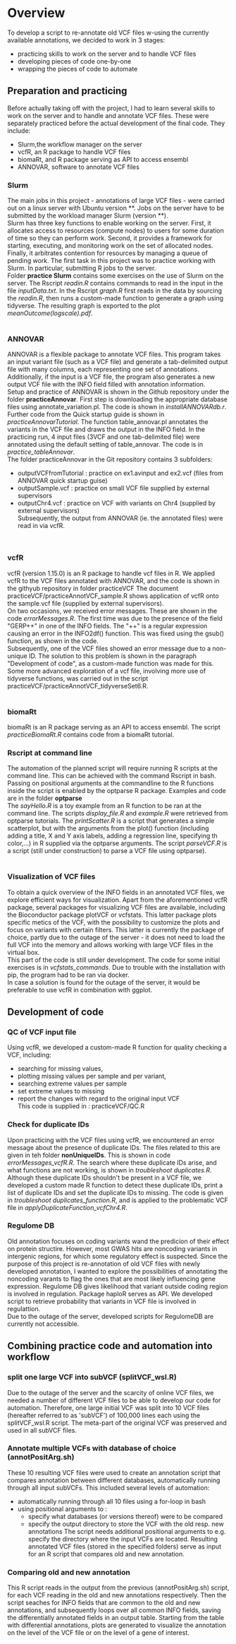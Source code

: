 # Overview

To develop a script to re-annotate old VCF files w-using the currently available annotations, we decided to work in 3 stages:
- practicing skills to work on the server and to handle VCF files
- developing pieces of code one-by-one
- wrapping the pieces of code to automate

## Preparation and practicing
Before actually taking off with the project, I had to learn several skills to work on the server and to handle and annotate VCF files. These were separately practiced before the actual development of the final code. They include:
- Slurm,the workflow manager on the server
-	vcfR, an R package to handle VCF files
-	biomaRt, and R package serving as API to access ensembl
-	ANNOVAR, software to annotate VCF files


### Slurm
The main jobs in this project - annotations of large VCF files - were carried out on a linux server with Ubuntu version **. Jobs on the server have to be submitted by the workload manager Slurm (version **). <br>
Slurm has three key functions to enable working on the server. First, it allocates access to resources (compute nodes) to users for some duration of time so they can perform work. Second, it provides a framework for starting, executing, and monitoring work on the set of allocated nodes. Finally, it arbitrates contention for resources by managing a queue of pending work.
The first task in this project was to practice working with Slurm. In particular, submitting R jobs to the server.<br>
Folder **practice Slurm** contains some exercises on the use of Slurm on the server. The Rscript *readin.R* contains commands to read in the input in the file *inputData.txt*. In the Rscript *graph.R* first reads in the data by sourcing the *readin.R*, then runs a custom-made function to generate a graph using tidyverse. The resulting graph is exported to the plot *meanOutcome(logscale).pdf*.<br>
<br>

### ANNOVAR
ANNOVAR is a flexible package to annotate VCF files. This program takes an input variant file (such as a VCF file) and generate a tab-delimited output file with many columns, each representing one set of annotations. Additionally, if the input is a VCF file, the program also generates a new output VCF file with the INFO field filled with annotation information. <br>
Setup and practice of ANNOVAR is shown in the Github repository under the folder **practiceAnnovar**. First step is downloading the appropriate database files using annotate_variation.pl. The code is shown in *installANNOVARdb.r*. Further code from the Quick startup guide is shown in *practiceAnnovarTutorial*.
The function table_annovar.pl annotates the variants in the VCF file and draws the output in the INFO field. In the practicing run, 4 input files (3VCF and one tab-delimited file) were annotated using the default setting of table_annovar. The code is in *practice_tableAnnovar*.<br>
The folder practiceAnnovar in the Git repository contains 3 subfolders:
- outputVCFfromTutorial : practice on ex1.avinput and ex2.vcf (files from ANNOVAR quick startup guise)
- outputSample.vcf : practice on small VCF file supplied by external supervisors
- outputChr4.vcf : practice on VCF with variants on Chr4 (supplied by external supervisors)<br>
Subsequently, the output from ANNOVAR (ie. the annotated files) were read in via vcfR.<br>
<br>

### vcfR
vcfR (version 1.15.0) is an R package to handle vcf files in R. We applied vcfR to the VCF files annotated with ANNOVAR, and the code is shown in the githyub repository in folder practiceVCF The document practiceVCF/practiceAnnotVCF_sample.R shows application of vcfR onto the sample.vcf file (supplied by external supervisors).<br>
On two occasions, we received error messages. These are shown in the code *errorMessages.R*. The first time was due to the presence of the field "GERP++" in one of the INFO fields. The "++" is a regular expression causing an error in the INFO2df() function. This was fixed using the gsub() function, as shown in the code.<br> Subsequently, one of the VCF files showed an error message due to a non-unique ID. The solution to this problem is shown in the paragraph "Development of code", as a custom-made function was made for this.
Some more advanced exploration of a vcf file, involving more use of tidyverse functions, was carried out in the script practiceVCF/practiceAnnotVCF_tidyverseSet6.R.<br>
<br>

### biomaRt
biomaRt is an R package serving as an API to access ensembl. The script *practiceBiomaRt.R* contains code from a biomaRt tutorial.<br> 

### Rscript at command line
The automation of the planned script will require running R scripts at the command line. This can be achieved with the command Rscript in bash. Passing on positional arguments at the commandline to the R functions inside the script is enabled by the optparse R package. Examples and code are in the folder **optparse**<br>
The *sayHello.R* is a toy example from an R function to be ran at the command line. The scripts *display_file.R* and *example.R* were retrieved from optparse tutorials. The *printScatter.R* is a script that generates a simple scatterplot, but with the arguments from the plot() function (including adding a title, X and Y axis labels, adding a regression line, specifying th color,...) in R supplied via the optparse arguments. The script *parseVCF.R* is a script (still under construction) to parse a VCF file using optparse).<br>
<br>
### Visualization of VCF files
To obtain a quick overview of the INFO fields in an annotated VCF files, we explore efficient ways for visualization. Apart from the aforementioned vcfR package, several packages for visualizing VCF files are available, including the Bioconductor package plotVCF or vcfstats. This latter package plots specific metics of the VCF, with the possibility to customize the plots and focus on variants with certain filters. This latter is currently the package of choice, partly due to the outage of the server - it does not need to load the full VCF into the memory and allows working with large VCF files in the virtual box.<br>
This part of the code is still under development. The code for some initial exercises is in *vcfstats_commands*. Due to trouble with the installation with pip, the program had to be ran via docker. <br>
In case a solution is found for the outage of the server, it would be preferable to use vcfR in combination with ggplot.



## Development of code
### QC of VCF input file
Using vcfR, we developed a custom-made R function for quality checking a VCF, including: 
- searching for missing values,
- plotting missing values per sample and per variant,
- searching extreme values per sample
- set extreme values to missing
- report the changes with regard to the original input VCF<br>
This code is supplied in : practiceVCF/QC.R

### Check for duplicate IDs
Upon practicing with the VCF files using vcfR, we encountered an error message about the presence of duplicate IDs. The files related to this are given in teh folder **nonUniqueIDs**. This is shown in code *errorMessages_vcfR.R*. The search where these duplicate IDs arise, and what functions are not working, is shown in *troubleshoot duplicates.R*. Although these duplicate IDs shouldn't be present in a VCF file, we developed a custom made R function to detect these duplicate IDs, print a list of duplicate IDs and set the duplicate IDs to missing. The code is given in *troubleshoot duplicates_function.R*, and is applied to the problematic VCF file in *applyDuplicateFunction_vcfChr4.R*.

### Regulome DB
Old annotation focuses on coding variants wand the predicion of their effect on protein structire. However, most GWAS hits are noncoding variants in intergenic regions, for which some regulatory effect is suspected. Since the purpose of this project is re-annotation of old VCF files with newly developed annotation, I wanted to explore the possibilities of annotating the noncoding varants to flag the ones that are most likely influencing gene expression. Regulome DB gives likelihood that variant outside coding region is involved in regulation. Package haploR serves as API. We developed script to retrieve probability that variants in VCF file is involved in regulattion.<br>
Due to the outage of the server, developed scripts for RegulomeDB are currently not accessible.<br>


## Combining practice code and automation into workflow
### split one large VCF into subVCF (splitVCF_wsl.R)
Due to the outage of the server and the scarcity of online VCF files, we needed a number of different VCF files to be able to develop our code for automation. Therefore, one large initial VCF was split into 10  VCF files (hereafter referred to as 'subVCF') of 100,000 lines each using the splitVCF_wsl.R script. The meta-part of the original VCF was preserved and used in all subVCF files.

### Annotate multiple VCFs with database of choice (annotPositArg.sh)
These 10 resulting VCF files were used to create an annotation script that compares annotation between different databases, automatically running through all input subVCFs. This included several levels of automation:
- automatically running through all 10 files using a for-loop in bash
- using positional arguments to :
    - specify what databases (or versions thereof) were to be compared
    - specify the output directory to store the VCF with the old resp. new annotations 
The script needs additional positional arguments to e.g. specify the directory where the input VCFs are located.
Resulting annotated VCF files (stored in the specified folders) serve as input for an R script that compares old and new annotation.

### Comparing old and new annotation
This R script reads in the output from the previous (annotPositArg.sh) script, for each VCF reading in the old and new annotations respectively. Then the script seaches for INFO fields that are common to the old and new annotations, and subsequently loops over all common INFO fields, saving the differentially annotated fields in an output table. 
Starting from the table with differential annotations, plots are generated to visualize the annotation on the level of the VCF file or on the level of a gene of interest.